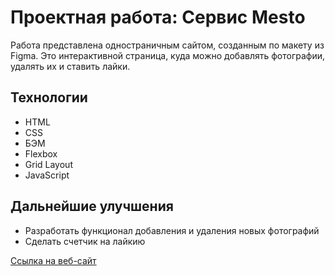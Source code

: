 # **Проектная работа: Сервис Mesto**

Работа представлена одностраничным сайтом, созданным по макету из Figma.
Это интерактивной страница, куда можно добавлять фотографии, удалять их и ставить лайки.

## Технологии
* HTML
* CSS
* БЭМ
* Flexbox
* Grid Layout
* JavaScript

## Дальнейшие улучшения
* Разработать функционал добавления и удаления новых фотографий
* Сделать счетчик на лайкию

[Ссылка на веб-сайт](https://dolka84.github.io/mesto/)
